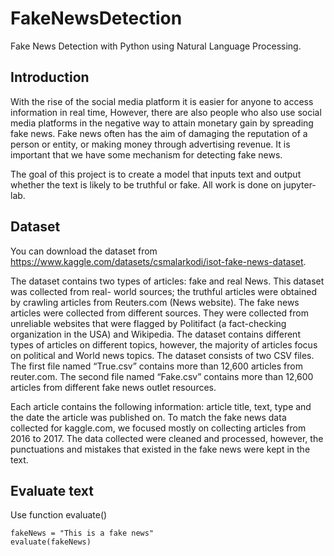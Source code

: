 # FakeNewsDetection
Fake News Detection with Python using Natural Language Processing.

## Introduction
 With the rise of the social media platform it is easier for anyone to access information in 
real time, However, there are also people who also use social media platforms in the negative 
way to attain monetary gain by spreading fake news. Fake news often has the aim of damaging 
the reputation of a person or entity, or making money through advertising revenue. It is important 
that we have some mechanism for detecting fake news. 

The goal of this project is to create a model that inputs text and output whether the text is 
likely to be truthful or fake. All work is done on jupyter-lab.


## Dataset
You can download the dataset from https://www.kaggle.com/datasets/csmalarkodi/isot-fake-news-dataset.

The dataset contains two types of articles: fake and real News. This dataset was collected 
from real- world sources; the truthful articles were obtained by crawling articles from Reuters.com (News website). The fake news articles were collected from different sources. They were collected from unreliable websites that were flagged by 
Politifact (a fact-checking organization in the USA) and Wikipedia. The dataset contains 
different types of articles on different topics, however, the majority of articles focus on political 
and World news topics. The dataset consists of two CSV files. The first file named “True.csv” 
contains more than 12,600 articles from reuter.com. The second file named “Fake.csv” contains 
more than 12,600 articles from different fake news outlet resources. 

Each article contains the following information: article title, text, type and the date the article was published on. To match 
the fake news data collected for kaggle.com, we focused mostly on collecting articles from 2016 
to 2017. The data collected were cleaned and processed, however, the punctuations and mistakes 
that existed in the fake news were kept in the text.

## Evaluate text

Use function evaluate()

```
fakeNews = "This is a fake news"
evaluate(fakeNews)
```
